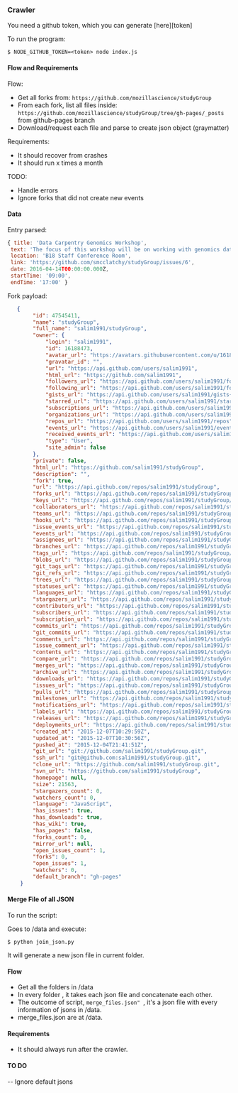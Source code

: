 ### Crawler

You need a github token, which you can generate [here][token]

To run the program:

```
$ NODE_GITHUB_TOKEN=<token> node index.js
```

#### Flow and Requirements

Flow:

- Get all forks from:
    `https://github.com/mozillascience/studyGroup`
- From each fork, list all files inside:
    `https://github.com/mozillascience/studyGroup/tree/gh-pages/_posts` from github-pages branch
- Download/request each file and parse to create json object (graymatter)

Requirements:

- It should recover from crashes
- It should run x times a month

TODO:

- Handle errors
- Ignore forks that did not create new events

#### Data
Entry parsed:

```js
{ title: 'Data Carpentry Genomics Workshop',
 text: 'The focus of this workshop will be on working with genomics data and data management and analysis for genomics research.',
 location: 'B18 Staff Conference Room',
 link: 'https://github.com/smcclatchy/studyGroup/issues/6',
 date: 2016-04-14T00:00:00.000Z,
 startTime: '09:00',
 endTime: '17:00' }
```

Fork payload:

```json
   {
        "id": 47545411,
        "name": "studyGroup",
        "full_name": "salim1991/studyGroup",
        "owner": {
            "login": "salim1991",
            "id": 16188473,
            "avatar_url": "https://avatars.githubusercontent.com/u/16188473?v=3",
            "gravatar_id": "",
            "url": "https://api.github.com/users/salim1991",
            "html_url": "https://github.com/salim1991",
            "followers_url": "https://api.github.com/users/salim1991/followers",
            "following_url": "https://api.github.com/users/salim1991/following{/other_user}",
            "gists_url": "https://api.github.com/users/salim1991/gists{/gist_id}",
            "starred_url": "https://api.github.com/users/salim1991/starred{/owner}{/repo}",
            "subscriptions_url": "https://api.github.com/users/salim1991/subscriptions",
            "organizations_url": "https://api.github.com/users/salim1991/orgs",
            "repos_url": "https://api.github.com/users/salim1991/repos",
            "events_url": "https://api.github.com/users/salim1991/events{/privacy}",
            "received_events_url": "https://api.github.com/users/salim1991/received_events",
            "type": "User",
            "site_admin": false
        },
        "private": false,
        "html_url": "https://github.com/salim1991/studyGroup",
        "description": "",
        "fork": true,
        "url": "https://api.github.com/repos/salim1991/studyGroup",
        "forks_url": "https://api.github.com/repos/salim1991/studyGroup/forks",
        "keys_url": "https://api.github.com/repos/salim1991/studyGroup/keys{/key_id}",
        "collaborators_url": "https://api.github.com/repos/salim1991/studyGroup/collaborators{/collaborator}",
        "teams_url": "https://api.github.com/repos/salim1991/studyGroup/teams",
        "hooks_url": "https://api.github.com/repos/salim1991/studyGroup/hooks",
        "issue_events_url": "https://api.github.com/repos/salim1991/studyGroup/issues/events{/number}",
        "events_url": "https://api.github.com/repos/salim1991/studyGroup/events",
        "assignees_url": "https://api.github.com/repos/salim1991/studyGroup/assignees{/user}",
        "branches_url": "https://api.github.com/repos/salim1991/studyGroup/branches{/branch}",
        "tags_url": "https://api.github.com/repos/salim1991/studyGroup/tags",
        "blobs_url": "https://api.github.com/repos/salim1991/studyGroup/git/blobs{/sha}",
        "git_tags_url": "https://api.github.com/repos/salim1991/studyGroup/git/tags{/sha}",
        "git_refs_url": "https://api.github.com/repos/salim1991/studyGroup/git/refs{/sha}",
        "trees_url": "https://api.github.com/repos/salim1991/studyGroup/git/trees{/sha}",
        "statuses_url": "https://api.github.com/repos/salim1991/studyGroup/statuses/{sha}",
        "languages_url": "https://api.github.com/repos/salim1991/studyGroup/languages",
        "stargazers_url": "https://api.github.com/repos/salim1991/studyGroup/stargazers",
        "contributors_url": "https://api.github.com/repos/salim1991/studyGroup/contributors",
        "subscribers_url": "https://api.github.com/repos/salim1991/studyGroup/subscribers",
        "subscription_url": "https://api.github.com/repos/salim1991/studyGroup/subscription",
        "commits_url": "https://api.github.com/repos/salim1991/studyGroup/commits{/sha}",
        "git_commits_url": "https://api.github.com/repos/salim1991/studyGroup/git/commits{/sha}",
        "comments_url": "https://api.github.com/repos/salim1991/studyGroup/comments{/number}",
        "issue_comment_url": "https://api.github.com/repos/salim1991/studyGroup/issues/comments{/number}",
        "contents_url": "https://api.github.com/repos/salim1991/studyGroup/contents/{+path}",
        "compare_url": "https://api.github.com/repos/salim1991/studyGroup/compare/{base}...{head}",
        "merges_url": "https://api.github.com/repos/salim1991/studyGroup/merges",
        "archive_url": "https://api.github.com/repos/salim1991/studyGroup/{archive_format}{/ref}",
        "downloads_url": "https://api.github.com/repos/salim1991/studyGroup/downloads",
        "issues_url": "https://api.github.com/repos/salim1991/studyGroup/issues{/number}",
        "pulls_url": "https://api.github.com/repos/salim1991/studyGroup/pulls{/number}",
        "milestones_url": "https://api.github.com/repos/salim1991/studyGroup/milestones{/number}",
        "notifications_url": "https://api.github.com/repos/salim1991/studyGroup/notifications{?since,all,participating}",
        "labels_url": "https://api.github.com/repos/salim1991/studyGroup/labels{/name}",
        "releases_url": "https://api.github.com/repos/salim1991/studyGroup/releases{/id}",
        "deployments_url": "https://api.github.com/repos/salim1991/studyGroup/deployments",
        "created_at": "2015-12-07T10:29:59Z",
        "updated_at": "2015-12-07T10:30:56Z",
        "pushed_at": "2015-12-04T21:41:51Z",
        "git_url": "git://github.com/salim1991/studyGroup.git",
        "ssh_url": "git@github.com:salim1991/studyGroup.git",
        "clone_url": "https://github.com/salim1991/studyGroup.git",
        "svn_url": "https://github.com/salim1991/studyGroup",
        "homepage": null,
        "size": 21563,
        "stargazers_count": 0,
        "watchers_count": 0,
        "language": "JavaScript",
        "has_issues": true,
        "has_downloads": true,
        "has_wiki": true,
        "has_pages": false,
        "forks_count": 0,
        "mirror_url": null,
        "open_issues_count": 1,
        "forks": 0,
        "open_issues": 1,
        "watchers": 0,
        "default_branch": "gh-pages"
    }
```

#### Merge File of all JSON

To run the script: 

Goes to /data and execute: 

```
$ python join_json.py

```
It will generate a new json file in current folder. 


#### Flow

- Get all the folders in /data 
- In every folder , it takes each json file and concatenate each other. 
- The outcome of script, ```merge_files.json" ```, it's a json file with every information of jsons in /data. 
- merge_files.json are at /data. 

#### Requirements 

- It should always run after the crawler. 

#### TO DO 

-- Ignore default jsons 


